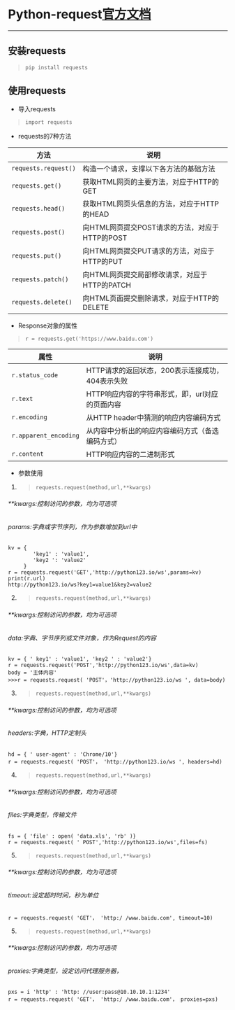 # Python-request[官方文档](https://requests.readthedocs.io/zh_CN/latest/)
----------


## 安装requests
> `pip install requests`

## 使用requests

* 导入requests

> `import requests`

* requests的7种方法

| 方法                 | 说明                                           |
| -------------------- | ---------------------------------------------- |
| `requests.request()` | 构造一个请求，支撑以下各方法的基础方法         |
| `requests.get()`     | 获取HTML网页的主要方法，对应于HTTP的GET        |
| `requests.head()`    | 获取HTML网页头信息的方法，对应于HTTP的HEAD     |
| `requests.post()`    | 向HTML网页提交POST请求的方法，对应于HTTP的POST |
| `requests.put()`     | 向HTML网页提交PUT请求的方法，对应于HTTP的PUT   |
| `requests.patch()`   | 向HTML网页提交局部修改请求，对应于HTTP的PATCH  |
| `requests.delete()`  | 向HTML页面提交删除请求，对应于HTTP的DELETE     |

* Response对象的属性

>`r = requests.get('https://www.baidu.com')`

| 属性                  | 说明                                             |
| --------------------- | ------------------------------------------------ |
| `r.status_code`       | HTTP请求的返回状态，200表示连接成功，404表示失败 |
| `r.text`              | HTTP响应内容的字符串形式，即，url对应的页面内容  |
| `r.encoding`          | 从HTTP header中猜测的响应内容编码方式            |
| `r.apparent_encoding` | 从内容中分析出的响应内容编码方式（备选编码方式） |
| `r.content`           | HTTP响应内容的二进制形式                         |

* 参数使用

1. > `requests.request(method,url,**kwargs)`

###### **kwargs:控制访问的参数，均为可选项
###### params:字典或字节序列，作为参数增加到url中
```
kv = { 
        'key1' : 'value1',
        'key2 ': 'value2'
     }
r = requests.request('GET','http://python123.io/ws',params=kv)
print(r.url)
http://python123.io/ws?key1=value1&key2=value2
```

2. > `requests.request(method,url,**kwargs)`

###### **kwargs:控制访问的参数，均为可选项
###### data:字典、字节序列或文件对象，作为Request的内容
```
kv = { ' key1' : 'value1', 'key2 ' : 'value2'}
r = requests.request('POST','http://python123.io/ws',data=kv)
body = '主体内容'
>>>r = requests.request( 'POST'，'http://python123.io/ws ', data=body)
```

3. > `requests.request(method,url,**kwargs)`

###### **kwargs:控制访问的参数，均为可选项
###### headers:字典，HTTP定制头
```
hd = { ' user-agent' : 'Chrome/10'}
r = requests.request( 'POST'， 'http://python123.io/ws ', headers=hd)
```

4. > `requests.request(method,url,**kwargs)`

###### **kwargs:控制访问的参数，均为可选项
###### files:字典类型，传输文件
```
fs = { 'file' : open( 'data.xls', 'rb' )}
r = requests.request( ' POST','http://python123.io/ws',files=fs)
```

5. > `requests.request(method,url,**kwargs)`

###### **kwargs:控制访问的参数，均为可选项
###### timeout:设定超时时间，秒为单位
```
r = requests.request( 'GET'， 'http:/ /www.baidu.com', timeout=10)
```

5. > `requests.request(method,url,**kwargs)`

###### **kwargs:控制访问的参数，均为可选项
###### proxies:字典类型，设定访问代理服务器，
```
pxs = i 'http' : 'http: //user:pass@10.10.10.1:1234'
r = requests.request( 'GET'， 'http:/ /www.baidu.com'， proxies=pxs)
```






